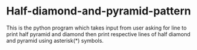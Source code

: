 # Half-diamond-and-pyramid-pattern
This is the python program which takes input from user asking for line to print half pyramid and diamond then print respective lines of half diamond and pyramid using asterisk(*) symbols.


